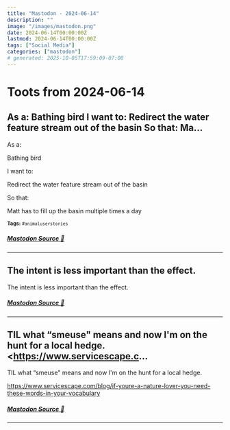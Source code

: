 ```yaml
---
title: "Mastodon - 2024-06-14"
description: ""
image: "/images/mastodon.png"
date: 2024-06-14T00:00:00Z
lastmod: 2024-06-14T00:00:00Z
tags: ["Social Media"]
categories: ["mastodon"]
# generated: 2025-10-05T17:59:09-07:00
---
```


# Toots from 2024-06-14

## As a:  Bathing bird  I want to:  Redirect the water feature stream out of the basin  So that:  Ma...

As a:

Bathing bird

I want to:

Redirect the water feature stream out of the basin

So that:

Matt has to fill up the basin multiple times a day

<small><b>Tags:</b> `#animaluserstories`</small>

##### [Mastodon Source 🐘](https://hachyderm.io/@mweagle/112617671146308447)

---

## The intent is less important than the effect.

The intent is less important than the effect.

##### [Mastodon Source 🐘](https://hachyderm.io/@mweagle/112617449773777838)

---

## TIL what “smeuse" means and now I'm on the hunt for a local hedge.  <https://www.servicescape.c...

TIL what “smeuse" means and now I'm on the hunt for a local hedge.

<https://www.servicescape.com/blog/if-youre-a-nature-lover-you-need-these-words-in-your-vocabulary>

##### [Mastodon Source 🐘](https://hachyderm.io/@mweagle/112613012815980615)

---

